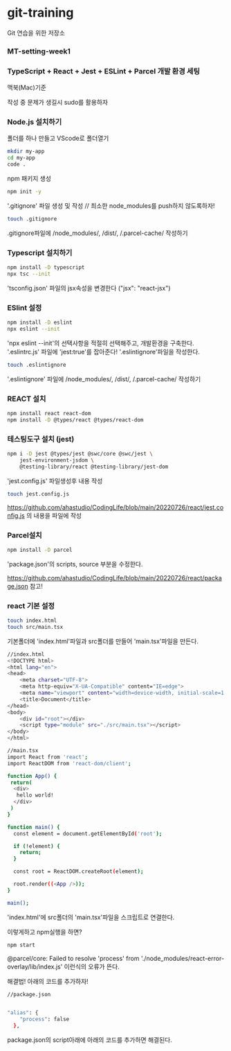 # git-training
Git 연습을 위한 저장소

### MT-setting-week1

### TypeScript + React + Jest + ESLint + Parcel 개발 환경 세팅

맥북(Mac)기준

작성 중 문제가 생길시 sudo를 활용하자

### Node.js 설치하기

폴더를 하나 만들고 VScode로 폴더열기

```bash
mkdir my-app
cd my-app
code .
```

npm 패키지 생성

```bash
npm init -y
```

'.gitignore' 파일 생성 및 작성 // 최소한  node_modules를 push하지 않도록하자!

```bash
touch .gitignore
```

.gitignore파일에 /node_modules/, /dist/, /.parcel-cache/ 작성하기

### Typescript 설치하기

```bash
npm install -D typescript
npx tsc --init
```

'tsconfig.json' 파일의 jsx속성을 변경한다 ("jsx": "react-jsx")

### ESlint 설정

```bash
npm install -D eslint
npx eslint --init
```

'npx eslint --init'의 선택사항을 적절히 선택해주고, 개발환경을 구축한다. '.eslintrc.js' 파일에 'jest:true'를 잡아준다!
'.eslintignore'파일을 작성한다.

```bash
touch .eslintignore
```

'.eslintignore' 파일에 /node_modules/, /dist/, /.parcel-cache/ 작성하기

### REACT 설치

```bash
npm install react react-dom
npm install -D @types/react @types/react-dom
```

### 테스팅도구 설치 (jest)

```bash
npm i -D jest @types/jest @swc/core @swc/jest \
    jest-environment-jsdom \
    @testing-library/react @testing-library/jest-dom
```

'jest.config.js' 파일생성후 내용 작성

```bash
touch jest.config.js
```

https://github.com/ahastudio/CodingLife/blob/main/20220726/react/jest.config.js 의 내용을 파일에 작성

### Parcel설치

```bash
npm install -D parcel
```

'package.json'의 scripts, source 부분을 수정한다.

https://github.com/ahastudio/CodingLife/blob/main/20220726/react/package.json 참고!

### react 기본 설정

```bash
touch index.html
touch src/main.tsx
```

기본폴더에 'index.html'파일과 src폴더를 만들어 'main.tsx'파일을 만든다.

```bash
//index.html
<!DOCTYPE html>
<html lang="en">
<head>
    <meta charset="UTF-8">
    <meta http-equiv="X-UA-Compatible" content="IE=edge">
    <meta name="viewport" content="width=device-width, initial-scale=1.0">
    <title>Document</title>
</head>
<body>
    <div id="root"></div>
    <script type="module" src="./src/main.tsx"></script>
</body>
</html>
```

```bash
//main.tsx
import React from 'react';
import ReactDOM from 'react-dom/client';

function App() {
 return(
  <div>
   hello world!
  </div>
 )
}

function main() {
  const element = document.getElementById('root');

  if (!element) {
    return;
  }

  const root = ReactDOM.createRoot(element);

  root.render((<App />));
}

main();
```

'index.html'에 src폴더의 'main.tsx'파일을 스크립트로 연결한다.

이렇게하고 npm실행을 하면?

```bash
npm start
```

@parcel/core: Failed to resolve 'process' from './node_modules/react-error-overlay/lib/index.js'
이런식의 오류가 뜬다.

해결법! 아래의 코드를 추가하자!

```bash
//package.json


"alias": {
    "process": false
  },
```

package.json의 script아래에 아래의 코드를 추가하면 해결된다.